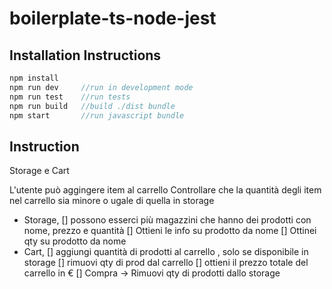 # boilerplate-ts-node-jest

## Installation Instructions

```JavaScript
npm install
npm run dev     //run in development mode
npm run test    //run tests
npm run build   //build ./dist bundle
npm start       //run javascript bundle
```
## Instruction 

Storage e Cart

L'utente può aggingere item al carrello
Controllare che la quantità degli item nel carrello sia minore o ugale di quella in storage

- Storage, 
    [] possono esserci più magazzini che hanno dei prodotti con nome, prezzo e quantità
    [] Ottieni le info su prodotto da nome
    [] Ottinei qty su prodotto da nome
- Cart, 
    [] aggiungi quantità di prodotti al carrello , solo se disponibile in storage
    [] rimuovi qty di prod dal carrello 
    [] ottieni il prezzo totale del carrello in €
    [] Compra -> Rimuovi qty di prodotti dallo storage
